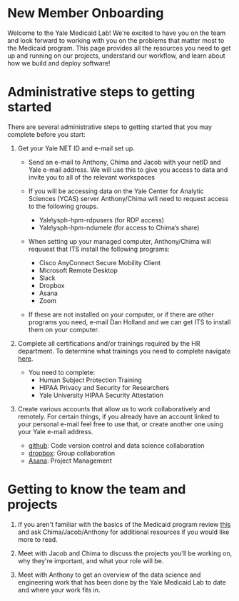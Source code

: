 # New Member Onboarding

Welcome to the Yale Medicaid Lab! We're excited to have you on the team and look forward to working with you on the problems that matter most to the Medicaid program. This page provides all the resources you need to get up and running on our projects, understand our workflow, and learn about how we build and deploy software!

# Administrative steps to getting started

There are several administrative steps to getting started that you may complete before you start:

1. Get your Yale NET ID and e-mail set up.
    - Send an e-mail to Anthony, Chima and Jacob with your netID and Yale e-mail address. We will use this to give you access to data and invite you to all of the relevant workspaces

    - If you will be accessing data on the Yale Center for Analytic Sciences (YCAS) server Anthony/Chima will need to request access to the following groups. 
        - Yale\ysph-hpm-rdpusers  (for RDP access)
        - Yale\ysph-hpm-ndumele (for access to Chima’s share)
    - When setting up your managed computer, Anthony/Chima will requuest that ITS install the following programs:
        - Cisco AnyConnect Secure Mobility Client
        - Microsoft Remote Desktop
        - Slack 
        - Dropbox
        - Asana
        - Zoom 
    - If these are not installed on your computer, or if there are other programs you need, e-mail Dan Holland and we can get ITS to install them on your computer. 

2. Complete all certifications and/or trainings required by the HR department. To determine what trainings you need to complete navigate [here](https://bmsweb.med.yale.edu/tms/tmspage).
    - You need to complete:
        - Human Subject Protection Training 
        - HIPAA Privacy and Security for Researchers 
        - Yale University HIPAA Security Attestation

3. Create various accounts that allow us to work collaboratively and remotely. For certain things, if you already have an account linked to your personal e-mail feel free to use that, or create another one using your Yale e-mail address.
    - [github](https://github.com/): Code version control and data science collaboration
    - [dropbox](www.dropbox.com/): Group collaboration 
    - [Asana](www.asana.com/): Project Management


# Getting to know the team and projects

1. If you aren't familiar with the basics of the Medicaid program review [this](https://www.kff.org/medicaid/fact-sheet/medicaid-pocket-primer/) and ask Chima/Jacob/Anthony for additional resources if you would like more to read.

2. Meet with Jacob and Chima to discuss the projects you'll be working on, why they're important, and what your role will be.

3. Meet with Anthony to get an overview of the data science and engineering work that has been done by the Yale Medicaid Lab to date and where your work fits in.

